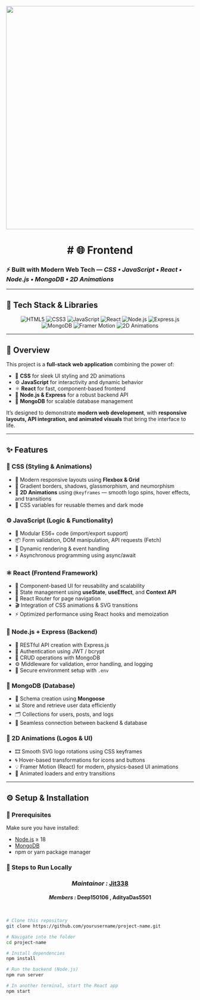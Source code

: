 <p align="center">
  <img src="https://media1.giphy.com/media/iFmw13LV1hHhViPPWz/source.gif" width=600 />
</p>

<h1 align="center"># 🌐 Frontend</h1>

### ⚡ Built with Modern Web Tech — *CSS • JavaScript • React • Node.js • MongoDB • 2D Animations*

---

## 🎨 Tech Stack & Libraries

<p align="center">
  <img src="https://img.shields.io/badge/HTML5-E34F26?style=for-the-badge&logo=html5&logoColor=white" alt="HTML5"/>
  <img src="https://img.shields.io/badge/CSS3-1572B6?style=for-the-badge&logo=css3&logoColor=white" alt="CSS3"/>
  <img src="https://img.shields.io/badge/JavaScript-F7E018?style=for-the-badge&logo=javascript&logoColor=black" alt="JavaScript"/>
  <img src="https://img.shields.io/badge/React-61DBFB?style=for-the-badge&logo=react&logoColor=black" alt="React"/>
  <img src="https://img.shields.io/badge/Node.js-43853D?style=for-the-badge&logo=node.js&logoColor=white" alt="Node.js"/>
  <img src="https://img.shields.io/badge/Express.js-000000?style=for-the-badge&logo=express&logoColor=white" alt="Express.js"/>
  <img src="https://img.shields.io/badge/MongoDB-4EA94B?style=for-the-badge&logo=mongodb&logoColor=white" alt="MongoDB"/>
  <img src="https://img.shields.io/badge/FramerMotion-0055FF?style=for-the-badge&logo=framer&logoColor=white" alt="Framer Motion"/>
  <img src="https://img.shields.io/badge/2D_Animations-FF69B4?style=for-the-badge&logo=adobeaftereffects&logoColor=white" alt="2D Animations"/>
</p>

---

## 🚀 Overview

This project is a **full-stack web application** combining the power of:
- 🎨 **CSS** for sleek UI styling and 2D animations  
- ⚙️ **JavaScript** for interactivity and dynamic behavior  
- ⚛️ **React** for fast, component-based frontend  
- 🌿 **Node.js & Express** for a robust backend API  
- 🍃 **MongoDB** for scalable database management  

It’s designed to demonstrate **modern web development**, with **responsive layouts, API integration, and animated visuals** that bring the interface to life.

---

## ✨ Features

### 🎨 CSS (Styling & Animations)
- 💠 Modern responsive layouts using **Flexbox & Grid**
- 🎨 Gradient borders, shadows, glassmorphism, and neumorphism
- 🔁 **2D Animations** using `@keyframes` — smooth logo spins, hover effects, and transitions
- 🧩 CSS variables for reusable themes and dark mode

### ⚙️ JavaScript (Logic & Functionality)
- 🧠 Modular ES6+ code (import/export support)
- 📦 Form validation, DOM manipulation, API requests (Fetch)
- 🔄 Dynamic rendering & event handling
- ⚡ Asynchronous programming using async/await

### ⚛️ React (Frontend Framework)
- 🧱 Component-based UI for reusability and scalability
- 🔄 State management using **useState**, **useEffect**, and **Context API**
- 🚦 React Router for page navigation
- 🎬 Integration of CSS animations & SVG transitions
- ⚡ Optimized performance using React hooks and memoization

### 🌿 Node.js + Express (Backend)
- 🧩 RESTful API creation with Express.js
- 🧾 Authentication using JWT / bcrypt
- 📡 CRUD operations with MongoDB
- ⚙️ Middleware for validation, error handling, and logging
- 🔐 Secure environment setup with `.env`

### 🍃 MongoDB (Database)
- 🧱 Schema creation using **Mongoose**
- 📊 Store and retrieve user data efficiently
- 🗂️ Collections for users, posts, and logs
- 🔄 Seamless connection between backend & database

### 💫 2D Animations (Logos & UI)
- 🎞️ Smooth SVG logo rotations using CSS keyframes
- 🌀 Hover-based transformations for icons and buttons
- 💡 Framer Motion (React) for modern, physics-based UI animations
- 🌈 Animated loaders and entry transitions

---

## ⚙️ Setup & Installation

### 🔧 Prerequisites
Make sure you have installed:
- [Node.js](https://nodejs.org/) ≥ 18
- [MongoDB](https://www.mongodb.com/)
- npm or yarn package manager

### 🧭 Steps to Run Locally


<h3 align="center"><i>Maintainor : </i><a href="https://github.com/Jit338">Jit338</a></h3>
<h4 align="center"><i>Members : </i>Deep150106 , AdityaDas5501</h4>

```bash


# Clone this repository
git clone https://github.com/yourusername/project-name.git

# Navigate into the folder
cd project-name

# Install dependencies
npm install

# Run the backend (Node.js)
npm run server

# In another terminal, start the React app
npm start
